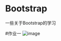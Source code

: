# Bootstrap
一些关于Bootstrap的学习


#作业一
![image](https://user-images.githubusercontent.com/101383800/200597365-1b17702a-90a9-4b60-b848-08d3a65621f5.png)
